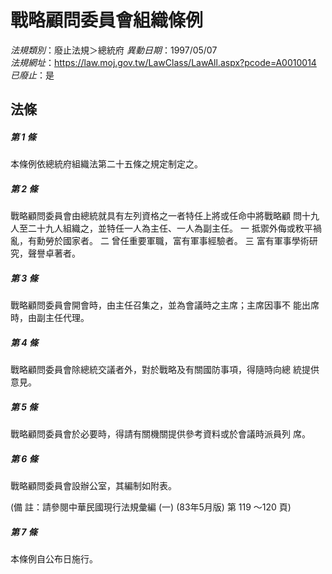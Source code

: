 # 戰略顧問委員會組織條例

*法規類別*：廢止法規＞總統府
*異動日期*：1997/05/07  
*法規網址*：https://law.moj.gov.tw/LawClass/LawAll.aspx?pcode=A0010014
*已廢止*：是


## 法條
##### 第 1 條
本條例依總統府組織法第二十五條之規定制定之。

##### 第 2 條
戰略顧問委員會由總統就具有左列資格之一者特任上將或任命中將戰略顧
問十九人至二十九人組織之，並特任一人為主任、一人為副主任。
一  抵禦外侮或敉平禍亂，有勳勞於國家者。
二  曾任重要軍職，富有軍事經驗者。
三  富有軍事學術研究，聲譽卓著者。

##### 第 3 條
戰略顧問委員會開會時，由主任召集之，並為會議時之主席；主席因事不
能出席時，由副主任代理。

##### 第 4 條
戰略顧問委員會除總統交議者外，對於戰略及有關國防事項，得隨時向總
統提供意見。

##### 第 5 條
戰略顧問委員會於必要時，得請有關機關提供參考資料或於會議時派員列
席。

##### 第 6 條
戰略顧問委員會設辦公室，其編制如附表。

 (備      註：請參閱中華民國現行法規彙編 (一) (83年5月版) 第 119
  ～120 頁)


##### 第 7 條
本條例自公布日施行。


